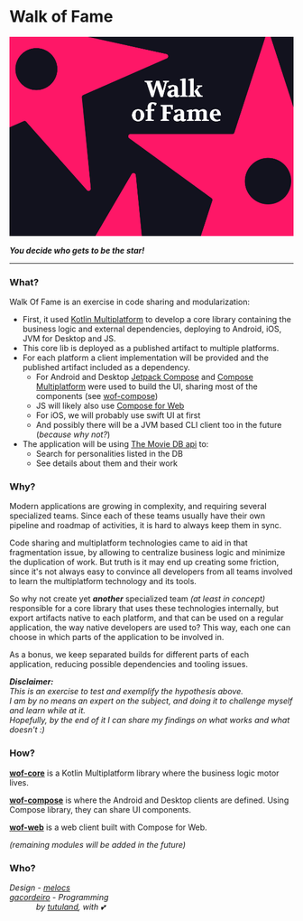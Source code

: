 # Walk of Fame

![Walk of Fame logo](.github/wof-01.jpg)

***You decide who gets to be the star!***

---

### What?

Walk Of Fame is an exercise in code sharing and modularization:

- First, it used [Kotlin Multiplatform](https://kotlinlang.org/docs/multiplatform.html) to develop a core library
  containing the business logic and external dependencies, deploying to Android, iOS, JVM for Desktop and JS.
- This core lib is deployed as a published artifact to multiple platforms.
- For each platform a client implementation will be provided and the published artifact included as a dependency.
    - For Android and Desktop [Jetpack Compose](https://developer.android.com/jetpack/compose) and
      [Compose Multiplatform](https://www.jetbrains.com/lp/compose-mpp/) were used to build the UI, sharing most of the
      components (see [wof-compose](/wof-compose))
    - JS will likely also use [Compose for Web](https://github.com/JetBrains/compose-jb/tree/master/tutorials/Web)
    - For iOS, we will probably use swift UI at first
    - And possibly there will be a JVM based CLI client too in the future (_because why not?_)
- The application will be using [The Movie DB api](https://www.themoviedb.org/about) to:
    - Search for personalities listed in the DB
    - See details about them and their work

### Why?

Modern applications are growing in complexity, and requiring several specialized teams. Since each of these teams
usually have their own pipeline and roadmap of activities, it is hard to always keep them in sync.

Code sharing and multiplatform technologies came to aid in that fragmentation issue, by allowing to centralize business
logic and minimize the duplication of work. But truth is it may end up creating some friction, since it's not always
easy to convince all developers from all teams involved to learn the multiplatform technology and its tools.

So why not create yet ***another*** specialized team *(at least in concept)* responsible for a core library that uses
these technologies internally, but export artifacts native to each platform, and that can be used on a regular
application, the way native developers are used to? This way, each one can choose in which parts of the application to
be involved in.

As a bonus, we keep separated builds for different parts of each application, reducing possible dependencies and tooling
issues.

***Disclaimer:***
<br>*This is an exercise to test and exemplify the hypothesis above.*
<br>*I am by no means an expert on the subject, and doing it to challenge myself and learn while at it.*
<br>*Hopefully, by the end of it I can share my findings on what works and what doesn't :)*

### How?

**[wof-core](/wof-core)** is a Kotlin Multiplatform library where the business logic motor lives.

**[wof-compose](/wof-compose)** is where the Android and Desktop clients are defined. Using Compose library, they can
share UI components.

**[wof-web](/wof-web)** is a web client built with Compose for Web.

_(remaining modules will be added in the future)_

### Who?

*Design - [melocs](https://github.com/melocs)*
<br>*[gacordeiro](https://github.com/gacordeiro) - Programming*
<br>&nbsp;&nbsp;&nbsp;&nbsp;&nbsp;&nbsp;&nbsp;&nbsp;&nbsp;&nbsp;&nbsp;
*by [tutuland](https://github.com/tutuland), with 💕*
